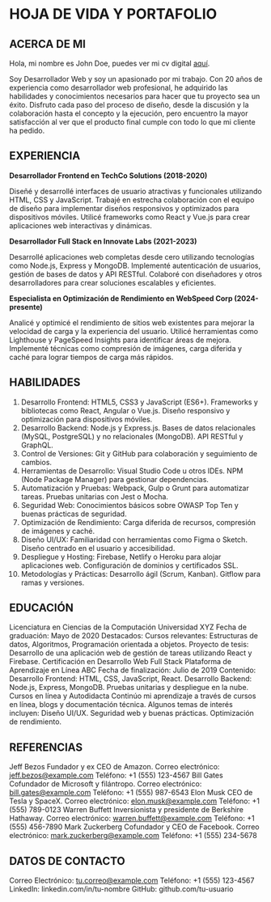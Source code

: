 # HOJA DE VIDA Y PORTAFOLIO

## ACERCA DE MI

Hola, mi nombre es John Doe, puedes ver mi cv digital [aquí](https://disenandowebs.github.io/Disenandowebs/).

Soy Desarrollador Web y soy un apasionado por mi trabajo. Con 20 años de experiencia como desarrollador web profesional, he adquirido las habilidades y conocimientos necesarios para hacer que tu proyecto sea un éxito. Disfruto cada paso del proceso de diseño, desde la discusión y la colaboración hasta el concepto y la ejecución, pero encuentro la mayor satisfacción al ver que el producto final cumple con todo lo que mi cliente ha pedido.

## EXPERIENCIA

**Desarrollador Frontend en TechCo Solutions (2018-2020)**

Diseñé y desarrollé interfaces de usuario atractivas y funcionales utilizando HTML, CSS y JavaScript.
Trabajé en estrecha colaboración con el equipo de diseño para implementar diseños responsivos y optimizados para dispositivos móviles.
Utilicé frameworks como React y Vue.js para crear aplicaciones web interactivas y dinámicas.

**Desarrollador Full Stack en Innovate Labs (2021-2023)**

Desarrollé aplicaciones web completas desde cero utilizando tecnologías como Node.js, Express y MongoDB.
Implementé autenticación de usuarios, gestión de bases de datos y API RESTful.
Colaboré con diseñadores y otros desarrolladores para crear soluciones escalables y eficientes.

**Especialista en Optimización de Rendimiento en WebSpeed Corp (2024-presente)**

Analicé y optimicé el rendimiento de sitios web existentes para mejorar la velocidad de carga y la experiencia del usuario.
Utilicé herramientas como Lighthouse y PageSpeed Insights para identificar áreas de mejora.
Implementé técnicas como compresión de imágenes, carga diferida y caché para lograr tiempos de carga más rápidos.

## HABILIDADES

1. Desarrollo Frontend:
HTML5, CSS3 y JavaScript (ES6+).
Frameworks y bibliotecas como React, Angular o Vue.js.
Diseño responsivo y optimización para dispositivos móviles.
2. Desarrollo Backend:
Node.js y Express.js.
Bases de datos relacionales (MySQL, PostgreSQL) y no relacionales (MongoDB).
API RESTful y GraphQL.
3. Control de Versiones:
Git y GitHub para colaboración y seguimiento de cambios.
4. Herramientas de Desarrollo:
Visual Studio Code u otros IDEs.
NPM (Node Package Manager) para gestionar dependencias.
5. Automatización y Pruebas:
Webpack, Gulp o Grunt para automatizar tareas.
Pruebas unitarias con Jest o Mocha.
6. Seguridad Web:
Conocimientos básicos sobre OWASP Top Ten y buenas prácticas de seguridad.
7. Optimización de Rendimiento:
Carga diferida de recursos, compresión de imágenes y caché.
8. Diseño UI/UX:
Familiaridad con herramientas como Figma o Sketch.
Diseño centrado en el usuario y accesibilidad.
9. Despliegue y Hosting:
Firebase, Netlify o Heroku para alojar aplicaciones web.
Configuración de dominios y certificados SSL.
10. Metodologías y Prácticas:
Desarrollo ágil (Scrum, Kanban).
Gitflow para ramas y versiones.

## EDUCACIÓN

Licenciatura en Ciencias de la Computación
Universidad XYZ
Fecha de graduación: Mayo de 2020
Destacados:
Cursos relevantes: Estructuras de datos, Algoritmos, Programación orientada a objetos.
Proyecto de tesis: Desarrollo de una aplicación web de gestión de tareas utilizando React y Firebase.
Certificación en Desarrollo Web Full Stack
Plataforma de Aprendizaje en Línea ABC
Fecha de finalización: Julio de 2019
Contenido:
Desarrollo Frontend: HTML, CSS, JavaScript, React.
Desarrollo Backend: Node.js, Express, MongoDB.
Pruebas unitarias y despliegue en la nube.
Cursos en línea y Autodidacta
Continúo mi aprendizaje a través de cursos en línea, blogs y documentación técnica. Algunos temas de interés incluyen:
Diseño UI/UX.
Seguridad web y buenas prácticas.
Optimización de rendimiento.

## REFERENCIAS

Jeff Bezos
Fundador y ex CEO de Amazon.
Correo electrónico: jeff.bezos@example.com
Teléfono: +1 (555) 123-4567
Bill Gates
Cofundador de Microsoft y filántropo.
Correo electrónico: bill.gates@example.com
Teléfono: +1 (555) 987-6543
Elon Musk
CEO de Tesla y SpaceX.
Correo electrónico: elon.musk@example.com
Teléfono: +1 (555) 789-0123
Warren Buffett
Inversionista y presidente de Berkshire Hathaway.
Correo electrónico: warren.buffett@example.com
Teléfono: +1 (555) 456-7890
Mark Zuckerberg
Cofundador y CEO de Facebook.
Correo electrónico: mark.zuckerberg@example.com
Teléfono: +1 (555) 234-5678

## DATOS DE CONTACTO

Correo Electrónico: tu.correo@example.com
Teléfono: +1 (555) 123-4567
LinkedIn: linkedin.com/in/tu-nombre
GitHub: github.com/tu-usuario
